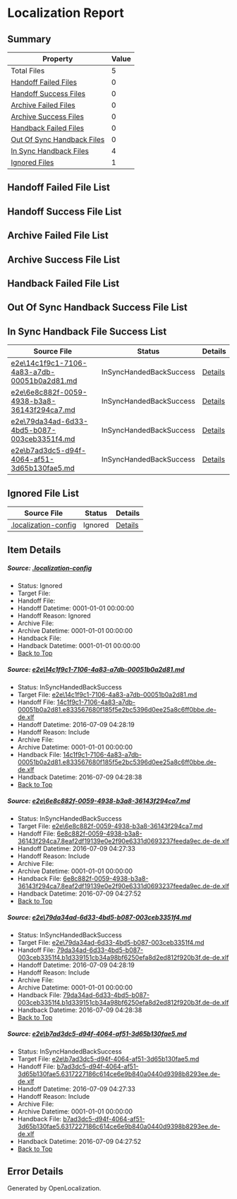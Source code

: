 # <a name='report-top'></a> Localization Report

## Summary
 Property | Value 
 -------- | ----- 
 Total Files | 5
[ Handoff Failed Files ](#handoff-failed-list)| 0
[ Handoff Success Files ](#handoff-success-list)| 0
[ Archive Failed Files ](#archive-failed-list)| 0
[ Archive Success Files ](#archive-success-list)| 0
[ Handback Failed Files ](#handback-failed-list)| 0
[ Out Of Sync Handback Files ](#outofsync-handback-success-list)| 0
[ In Sync Handback Files ](#insync-handback-success-list)| 4
[ Ignored Files ](#ignored-list)| 1

## <a name='handoff-failed-list'></a> Handoff Failed File List

## <a name='handoff-success-list'></a> Handoff Success File List

## <a name='archive-failed-list'></a> Archive Failed File List

## <a name='archive-success-list'></a> Archive Success File List

## <a name='handback-failed-list'></a> Handback Failed File List

## <a name='outofsync-handback-success-list'></a> Out Of Sync Handback Success File List

## <a name='insync-handback-success-list'></a> In Sync Handback File Success List
 Source File | Status | Details 
 ----------- | ------ | ------- 
 [e2e\14c1f9c1-7106-4a83-a7db-00051b0a2d81.md](https://github.com/OpenLocalizationTestOrg/oltest/blob/d58e068a9966f0356867abf0eab091f654df7b5b/e2e/14c1f9c1-7106-4a83-a7db-00051b0a2d81.md) | InSyncHandedBackSuccess | [Details](#8618500232c24fc355d828b2f088be0438eb67ae1)
 [e2e\6e8c882f-0059-4938-b3a8-36143f294ca7.md](https://github.com/OpenLocalizationTestOrg/oltest/blob/3d8f9f9eb9d5a303d1f4b31f6addc1d1dcfacf83/e2e/6e8c882f-0059-4938-b3a8-36143f294ca7.md) | InSyncHandedBackSuccess | [Details](#c465c61d10c1f236eddcacdf5295d432ea93e45e2)
 [e2e\79da34ad-6d33-4bd5-b087-003ceb3351f4.md](https://github.com/OpenLocalizationTestOrg/oltest/blob/d58e068a9966f0356867abf0eab091f654df7b5b/e2e/79da34ad-6d33-4bd5-b087-003ceb3351f4.md) | InSyncHandedBackSuccess | [Details](#9785d5e588e4ff42c9e05b6f3d9d3440a20c978c3)
 [e2e\b7ad3dc5-d94f-4064-af51-3d65b130fae5.md](https://github.com/OpenLocalizationTestOrg/oltest/blob/3d8f9f9eb9d5a303d1f4b31f6addc1d1dcfacf83/e2e/b7ad3dc5-d94f-4064-af51-3d65b130fae5.md) | InSyncHandedBackSuccess | [Details](#93ef6512b98eb5078212a4c47a6338bd580aa6754)

## <a name='ignored-list'></a> Ignored File List
 Source File | Status | Details 
 ----------- | ------ | ------- 
 [.localization-config](https://github.com/OpenLocalizationTestOrg/oltest/blob/d58e068a9966f0356867abf0eab091f654df7b5b/.localization-config) | Ignored | [Details](#3d4f252ac210baf56311d7e97dcc2db10974dbd20)

## Item Details
##### <a name='3d4f252ac210baf56311d7e97dcc2db10974dbd20'></a> Source: [.localization-config](https://github.com/OpenLocalizationTestOrg/oltest/blob/d58e068a9966f0356867abf0eab091f654df7b5b/.localization-config)
* Status: Ignored
* Target File: 
* Handoff File: 
* Handoff Datetime: 0001-01-01 00:00:00
* Handoff Reason: Ignored
* Archive File: 
* Archive Datetime: 0001-01-01 00:00:00
* Handback File: 
* Handback Datetime: 0001-01-01 00:00:00
* [Back to Top](#report-top)

##### <a name='8618500232c24fc355d828b2f088be0438eb67ae1'></a> Source: [e2e\14c1f9c1-7106-4a83-a7db-00051b0a2d81.md](https://github.com/OpenLocalizationTestOrg/oltest/blob/d58e068a9966f0356867abf0eab091f654df7b5b/e2e/14c1f9c1-7106-4a83-a7db-00051b0a2d81.md)
* Status: InSyncHandedBackSuccess
* Target File: [e2e\14c1f9c1-7106-4a83-a7db-00051b0a2d81.md](https://github.com/OpenLocalizationTestOrg/oltest-dede-fly/blob/80586191a915b36860309f01b536eeccc3588f3d/e2e/14c1f9c1-7106-4a83-a7db-00051b0a2d81.md)
* Handoff File: [14c1f9c1-7106-4a83-a7db-00051b0a2d81.e833567680f185f5e2bc5396d0ee25a8c6ff0bbe.de-de.xlf](https://github.com/OpenLocalizationTestOrg/olhandoff-e2e/blob/732648376cf16810a9467a5525cf542a9a5de64f/ol-handoff/OpenLocalizationTestOrg/oltest-dede-fly/ci/ht/14c1f9c1-7106-4a83-a7db-00051b0a2d81.e833567680f185f5e2bc5396d0ee25a8c6ff0bbe.de-de.xlf)
* Handoff Datetime: 2016-07-09 04:28:19
* Handoff Reason: Include
* Archive File: 
* Archive Datetime: 0001-01-01 00:00:00
* Handback File: [14c1f9c1-7106-4a83-a7db-00051b0a2d81.e833567680f185f5e2bc5396d0ee25a8c6ff0bbe.de-de.xlf](https://github.com/OpenLocalizationTestOrg/olhandback-e2e/blob/6254b14ce0ba8ca119f896d294943a957cd15b25/ol-handback/OpenLocalizationTestOrg/oltest-dede-fly/ci/ht/14c1f9c1-7106-4a83-a7db-00051b0a2d81.e833567680f185f5e2bc5396d0ee25a8c6ff0bbe.de-de.xlf)
* Handback Datetime: 2016-07-09 04:28:38
* [Back to Top](#report-top)

##### <a name='c465c61d10c1f236eddcacdf5295d432ea93e45e2'></a> Source: [e2e\6e8c882f-0059-4938-b3a8-36143f294ca7.md](https://github.com/OpenLocalizationTestOrg/oltest/blob/3d8f9f9eb9d5a303d1f4b31f6addc1d1dcfacf83/e2e/6e8c882f-0059-4938-b3a8-36143f294ca7.md)
* Status: InSyncHandedBackSuccess
* Target File: [e2e\6e8c882f-0059-4938-b3a8-36143f294ca7.md](https://github.com/OpenLocalizationTestOrg/oltest-dede-fly/blob/92b434a9e6c728a25f10d105dc2c007690072e7a/e2e/6e8c882f-0059-4938-b3a8-36143f294ca7.md)
* Handoff File: [6e8c882f-0059-4938-b3a8-36143f294ca7.8eaf2df19139e0e2f90e6331d0693237feeda9ec.de-de.xlf](https://github.com/OpenLocalizationTestOrg/olhandoff-e2e/blob/03fc7fee894cec9d1fc945dd041af3e92f975182/ol-handoff/OpenLocalizationTestOrg/oltest-dede-fly/ci/high/6e8c882f-0059-4938-b3a8-36143f294ca7.8eaf2df19139e0e2f90e6331d0693237feeda9ec.de-de.xlf)
* Handoff Datetime: 2016-07-09 04:27:33
* Handoff Reason: Include
* Archive File: 
* Archive Datetime: 0001-01-01 00:00:00
* Handback File: [6e8c882f-0059-4938-b3a8-36143f294ca7.8eaf2df19139e0e2f90e6331d0693237feeda9ec.de-de.xlf](https://github.com/OpenLocalizationTestOrg/olhandback-e2e/blob/adba54cd8930bb4a5c07c75e3d466c19ae101246/ol-handback/OpenLocalizationTestOrg/oltest-dede-fly/ci/high/6e8c882f-0059-4938-b3a8-36143f294ca7.8eaf2df19139e0e2f90e6331d0693237feeda9ec.de-de.xlf)
* Handback Datetime: 2016-07-09 04:27:52
* [Back to Top](#report-top)

##### <a name='9785d5e588e4ff42c9e05b6f3d9d3440a20c978c3'></a> Source: [e2e\79da34ad-6d33-4bd5-b087-003ceb3351f4.md](https://github.com/OpenLocalizationTestOrg/oltest/blob/d58e068a9966f0356867abf0eab091f654df7b5b/e2e/79da34ad-6d33-4bd5-b087-003ceb3351f4.md)
* Status: InSyncHandedBackSuccess
* Target File: [e2e\79da34ad-6d33-4bd5-b087-003ceb3351f4.md](https://github.com/OpenLocalizationTestOrg/oltest-dede-fly/blob/80586191a915b36860309f01b536eeccc3588f3d/e2e/79da34ad-6d33-4bd5-b087-003ceb3351f4.md)
* Handoff File: [79da34ad-6d33-4bd5-b087-003ceb3351f4.b1d339151cb34a98bf6250efa8d2ed812f920b3f.de-de.xlf](https://github.com/OpenLocalizationTestOrg/olhandoff-e2e/blob/732648376cf16810a9467a5525cf542a9a5de64f/ol-handoff/OpenLocalizationTestOrg/oltest-dede-fly/ci/ht/79da34ad-6d33-4bd5-b087-003ceb3351f4.b1d339151cb34a98bf6250efa8d2ed812f920b3f.de-de.xlf)
* Handoff Datetime: 2016-07-09 04:28:19
* Handoff Reason: Include
* Archive File: 
* Archive Datetime: 0001-01-01 00:00:00
* Handback File: [79da34ad-6d33-4bd5-b087-003ceb3351f4.b1d339151cb34a98bf6250efa8d2ed812f920b3f.de-de.xlf](https://github.com/OpenLocalizationTestOrg/olhandback-e2e/blob/6254b14ce0ba8ca119f896d294943a957cd15b25/ol-handback/OpenLocalizationTestOrg/oltest-dede-fly/ci/ht/79da34ad-6d33-4bd5-b087-003ceb3351f4.b1d339151cb34a98bf6250efa8d2ed812f920b3f.de-de.xlf)
* Handback Datetime: 2016-07-09 04:28:38
* [Back to Top](#report-top)

##### <a name='93ef6512b98eb5078212a4c47a6338bd580aa6754'></a> Source: [e2e\b7ad3dc5-d94f-4064-af51-3d65b130fae5.md](https://github.com/OpenLocalizationTestOrg/oltest/blob/3d8f9f9eb9d5a303d1f4b31f6addc1d1dcfacf83/e2e/b7ad3dc5-d94f-4064-af51-3d65b130fae5.md)
* Status: InSyncHandedBackSuccess
* Target File: [e2e\b7ad3dc5-d94f-4064-af51-3d65b130fae5.md](https://github.com/OpenLocalizationTestOrg/oltest-dede-fly/blob/92b434a9e6c728a25f10d105dc2c007690072e7a/e2e/b7ad3dc5-d94f-4064-af51-3d65b130fae5.md)
* Handoff File: [b7ad3dc5-d94f-4064-af51-3d65b130fae5.6317227186c614ce6e9b840a0440d9398b8293ee.de-de.xlf](https://github.com/OpenLocalizationTestOrg/olhandoff-e2e/blob/03fc7fee894cec9d1fc945dd041af3e92f975182/ol-handoff/OpenLocalizationTestOrg/oltest-dede-fly/ci/high/b7ad3dc5-d94f-4064-af51-3d65b130fae5.6317227186c614ce6e9b840a0440d9398b8293ee.de-de.xlf)
* Handoff Datetime: 2016-07-09 04:27:33
* Handoff Reason: Include
* Archive File: 
* Archive Datetime: 0001-01-01 00:00:00
* Handback File: [b7ad3dc5-d94f-4064-af51-3d65b130fae5.6317227186c614ce6e9b840a0440d9398b8293ee.de-de.xlf](https://github.com/OpenLocalizationTestOrg/olhandback-e2e/blob/adba54cd8930bb4a5c07c75e3d466c19ae101246/ol-handback/OpenLocalizationTestOrg/oltest-dede-fly/ci/high/b7ad3dc5-d94f-4064-af51-3d65b130fae5.6317227186c614ce6e9b840a0440d9398b8293ee.de-de.xlf)
* Handback Datetime: 2016-07-09 04:27:52
* [Back to Top](#report-top)


## Error Details

Generated by OpenLocalization.
